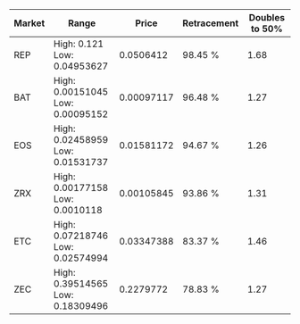 | Market | Range | Price| Retracement | Doubles to 50% |
| --- | --- | --- | --- | --- |
| REP | High: 0.121<br />Low: 0.04953627 | 0.0506412 | 98.45 % | 1.68 |
| BAT | High: 0.00151045<br />Low: 0.00095152 | 0.00097117 | 96.48 % | 1.27 |
| EOS | High: 0.02458959<br />Low: 0.01531737 | 0.01581172 | 94.67 % | 1.26 |
| ZRX | High: 0.00177158<br />Low: 0.0010118 | 0.00105845 | 93.86 % | 1.31 |
| ETC | High: 0.07218746<br />Low: 0.02574994 | 0.03347388 | 83.37 % | 1.46 |
| ZEC | High: 0.39514565<br />Low: 0.18309496 | 0.2279772 | 78.83 % | 1.27 |
